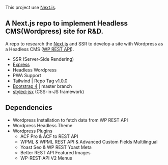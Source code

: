 This project use [Next.js](https://github.com/zeit/next.js/).

## A Next.js repo to implement Headless CMS(Wordpress) site for R&D.

A repo to research the [Next.js](https://github.com/zeit/next.js/) and SSR to develop a site with Wordpress as a Headless CMS ([WP REST API](https://developer.wordpress.org/rest-api/)).

- SSR (Server-Side Rendering)
- [Express](https://expressjs.com/)
- Headless Wordpress
- PWA Support
- [Tailwind](https://tailwindcss.com/) | Repo Tag [v1.0.0](https://github.com/giannis-vasilopoulos/Next.js-Headless-WordPress/tree/v1.0.0)
- [Bootstrap 4](https://getbootstrap.com/) | master branch
- [styled-jsx](https://github.com/zeit/styled-jsx) (CSS-in-JS framework)

## Dependencies

- Wordpress Installation to fetch data from WP REST API
- Wordpress Headless Theme
- Wordpress Plugins
  - ACF Pro & ACF to REST API
  - WPML & WPML REST API & Advanced Custom Fields Multilingual
  - Yoast Seo & WP REST Yoast Meta
  - Better REST API Featured Images
  - WP-REST-API V2 Menus
